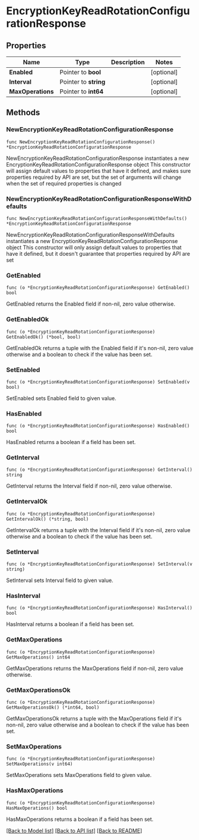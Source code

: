 # EncryptionKeyReadRotationConfigurationResponse


## Properties

Name | Type | Description | Notes
------------ | ------------- | ------------- | -------------
**Enabled** | Pointer to **bool** |  | [optional] 
**Interval** | Pointer to **string** |  | [optional] 
**MaxOperations** | Pointer to **int64** |  | [optional] 



## Methods


### NewEncryptionKeyReadRotationConfigurationResponse

`func NewEncryptionKeyReadRotationConfigurationResponse() *EncryptionKeyReadRotationConfigurationResponse`

NewEncryptionKeyReadRotationConfigurationResponse instantiates a new EncryptionKeyReadRotationConfigurationResponse object
This constructor will assign default values to properties that have it defined,
and makes sure properties required by API are set, but the set of arguments
will change when the set of required properties is changed

### NewEncryptionKeyReadRotationConfigurationResponseWithDefaults

`func NewEncryptionKeyReadRotationConfigurationResponseWithDefaults() *EncryptionKeyReadRotationConfigurationResponse`

NewEncryptionKeyReadRotationConfigurationResponseWithDefaults instantiates a new EncryptionKeyReadRotationConfigurationResponse object
This constructor will only assign default values to properties that have it defined,
but it doesn't guarantee that properties required by API are set


### GetEnabled

`func (o *EncryptionKeyReadRotationConfigurationResponse) GetEnabled() bool`

GetEnabled returns the Enabled field if non-nil, zero value otherwise.

### GetEnabledOk

`func (o *EncryptionKeyReadRotationConfigurationResponse) GetEnabledOk() (*bool, bool)`

GetEnabledOk returns a tuple with the Enabled field if it's non-nil, zero value otherwise
and a boolean to check if the value has been set.

### SetEnabled

`func (o *EncryptionKeyReadRotationConfigurationResponse) SetEnabled(v bool)`

SetEnabled sets Enabled field to given value.


### HasEnabled

`func (o *EncryptionKeyReadRotationConfigurationResponse) HasEnabled() bool`

HasEnabled returns a boolean if a field has been set.




### GetInterval

`func (o *EncryptionKeyReadRotationConfigurationResponse) GetInterval() string`

GetInterval returns the Interval field if non-nil, zero value otherwise.

### GetIntervalOk

`func (o *EncryptionKeyReadRotationConfigurationResponse) GetIntervalOk() (*string, bool)`

GetIntervalOk returns a tuple with the Interval field if it's non-nil, zero value otherwise
and a boolean to check if the value has been set.

### SetInterval

`func (o *EncryptionKeyReadRotationConfigurationResponse) SetInterval(v string)`

SetInterval sets Interval field to given value.


### HasInterval

`func (o *EncryptionKeyReadRotationConfigurationResponse) HasInterval() bool`

HasInterval returns a boolean if a field has been set.




### GetMaxOperations

`func (o *EncryptionKeyReadRotationConfigurationResponse) GetMaxOperations() int64`

GetMaxOperations returns the MaxOperations field if non-nil, zero value otherwise.

### GetMaxOperationsOk

`func (o *EncryptionKeyReadRotationConfigurationResponse) GetMaxOperationsOk() (*int64, bool)`

GetMaxOperationsOk returns a tuple with the MaxOperations field if it's non-nil, zero value otherwise
and a boolean to check if the value has been set.

### SetMaxOperations

`func (o *EncryptionKeyReadRotationConfigurationResponse) SetMaxOperations(v int64)`

SetMaxOperations sets MaxOperations field to given value.


### HasMaxOperations

`func (o *EncryptionKeyReadRotationConfigurationResponse) HasMaxOperations() bool`

HasMaxOperations returns a boolean if a field has been set.









[[Back to Model list]](../README.md#documentation-for-models) [[Back to API list]](../README.md#documentation-for-api-endpoints) [[Back to README]](../README.md)


